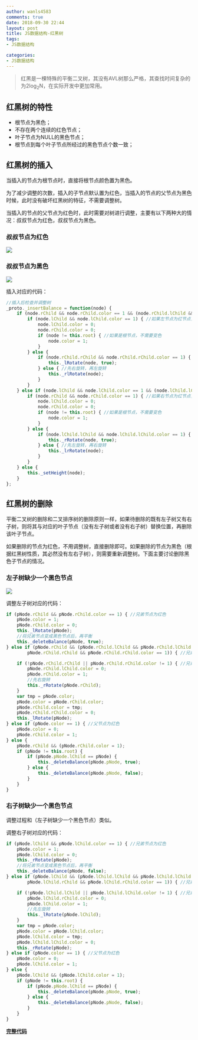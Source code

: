 ```yaml
---
author: wanls4583
comments: true
date: 2018-09-30 22:44
layout: post
title: JS数据结构-红黑树
tags:
- JS数据结构

categories:
- JS数据结构
---
```


> 红黑是一棵特殊的平衡二叉树，其没有AVL树那么严格，其查找时间复杂的为2log<sub>2</sub>N，在实际开发中更加常用。

## 红黑树的特性

- 根节点为黑色；
- 不存在两个连续的红色节点；
- 叶子节点为NULL的黑色节点；
- 根节点到每个叶子节点所经过的黑色节点个数一致；


## 红黑树的插入

当插入的节点为根节点时，直接将根节点颜色置为黑色。

为了减少调整的次数，插入的子节点默认置为红色，当插入的节点的父节点为黑色时候，此时没有破坏红黑树的特征，不需要调整树。

当插入的节点的父节点为红色时，此时需要对树进行调整，主要有以下两种大的情况：叔叔节点为红色，叔叔节点为黑色。

### 叔叔节点为红色

![](https://blog.lisong.hn.cn/images/posts/JS数据结构/2018-09-29-JS数据结构-红黑树-insert-1.svg)

### 叔叔节点为黑色

![](https://blog.lisong.hn.cn/images/posts/JS数据结构/2018-09-29-JS数据结构-红黑树-insert-2.svg)

插入对应的代码：

```javascript
//插入后检查并调整树
_proto._insertBalance = function(node) {
    if (node.rChild && node.rChild.color == 1 && (node.rChild.lChild && node.rChild.lChild.color == 1 || node.rChild.rChild && node.rChild.rChild.color == 1)) { //右子树不平衡，需要调整
        if (node.lChild && node.lChild.color == 1) { //如果左节点为红节点，不需要旋转，只需要改变颜色
            node.lChild.color = 0;
            node.rChild.color = 0;
            if (node != this.root) { //如果是根节点，不需要变色
                node.color = 1;
            }
        } else {
            if (node.rChild.rChild && node.rChild.rChild.color == 1) { //左旋转
                this._lRotate(node, true);
            } else { //先右旋转，再左旋转
                this._rlRotate(node);
            }
        }
    } else if (node.lChild && node.lChild.color == 1 && (node.lChild.lChild && node.lChild.lChild.color == 1 || node.lChild.rChild && node.lChild.rChild.color == 1)) { //左子树不平衡，需要调整
        if (node.rChild && node.rChild.color == 1) { //如果右节点为红节点，不需要旋转，只需要改变颜色
            node.lChild.color = 0;
            node.rChild.color = 0;
            if (node != this.root) { //如果是根节点，不需要变色
                node.color = 1;
            }
        } else {
            if (node.lChild.lChild && node.lChild.lChild.color == 1) { //左旋转
                this._rRotate(node, true);
            } else { //先左旋转，再右旋转
                this._lrRotate(node);
            }
        }
    } else {
        this._setHeight(node);
    }
};
```

## 红黑树的删除

平衡二叉树的删除和二叉排序树的删除原则一样，如果待删除的既有左子树又有右子树，则将其与对应的叶子节点（没有左子树或者没有右子树）替换位置，再删除该叶子节点。

如果删除的节点为红色，不用调整树，直接删除即可。如果删除的节点为黑色（根据红黑树性质，其必然没有左右子树），则需要重新调整树。下面主要讨论删除黑色子节点的情况。

### 左子树缺少一个黑色节点

![](https://blog.lisong.hn.cn/images/posts/JS数据结构/2018-09-29-JS数据结构-红黑树-del-1.svg)

调整左子树对应的代码：

```javascript
if (pNode.rChild && pNode.rChild.color == 1) { //兄弟节点为红色
    pNode.color = 1;
    pNode.rChild.color = 0;
    this._lRotate(pNode);
    //将兄弟节点变成黑色节点后，再平衡
    this._deleteBalance(pNode, true);
} else if (pNode.rChild && (pNode.rChild.lChild && pNode.rChild.lChild.color == 1 ||
        pNode.rChild.rChild && pNode.rChild.rChild.color == 1)) { //兄弟节点的子节点为红色

    if (!pNode.rChild.rChild || pNode.rChild.rChild.color != 1) { //兄弟节点的右子节点不为红色
        pNode.rChild.lChild.color = 0;
        pNode.rChild.color = 1;
        //先右旋转
        this._rRotate(pNode.rChild);
    }
    var tmp = pNode.color;
    pNode.color = pNode.rChild.color;
    pNode.rChild.color = tmp;
    pNode.rChild.rChild.color = 0;
    this._lRotate(pNode);
} else if (pNode.color == 1) { //父节点为红色
    pNode.color = 0;
    pNode.rChild.color = 1;
} else {
    pNode.rChild && (pNode.rChild.color = 1);
    if (pNode != this.root) {
        if (pNode.pNode.lChild == pNode) {
            this._deleteBalance(pNode.pNode, true);
        } else {
            this._deleteBalance(pNode.pNode, false);
        }
    }
}
```

### 右子树缺少一个黑色节点

调整过程和（左子树缺少一个黑色节点）类似。

调整右子树对应的代码：

```javascript
if (pNode.lChild && pNode.lChild.color == 1) { //兄弟节点为红色
    pNode.color = 1;
    pNode.lChild.color = 0;
    this._rRotate(pNode);
    //将兄弟节点变成黑色节点后，再平衡
    this._deleteBalance(pNode, false);
} else if (pNode.lChild && (pNode.lChild.lChild && pNode.lChild.lChild.color == 1 ||
        pNode.lChild.rChild && pNode.lChild.rChild.color == 1)) { //兄弟节点的子节点为红色

    if (!pNode.lChild.lChild || pNode.lChild.lChild.color != 1) { //兄弟节点左子节点不为红色
        pNode.lChild.rChild.color = 0;
        pNode.lChild.color = 1;
        //先左旋转
        this._lRotate(pNode.lChild);
    }
    var tmp = pNode.color;
    pNode.color = pNode.lChild.color;
    pNode.lChild.color = tmp;
    pNode.lChild.lChild.color = 0;
    this._rRotate(pNode);
} else if (pNode.color == 1) { //父节点为红色
    pNode.color = 0;
    pNode.lChild.color = 1;
} else {
    pNode.lChild && (pNode.lChild.color = 1);
    if (pNode != this.root) {
        if (pNode.pNode.lChild == pNode) {
            this._deleteBalance(pNode.pNode, true);
        } else {
            this._deleteBalance(pNode.pNode, false);
        }
    }
}
```

[**完整代码**](https://github.com/wanls4583/js-rb-tree/tree/master/src)
